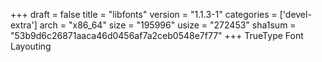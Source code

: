 +++
draft = false
title = "libfonts"
version = "1.1.3-1"
categories = ['devel-extra']
arch = "x86_64"
size = "195996"
usize = "272453"
sha1sum = "53b9d6c26871aaca46d0456af7a2ceb0548e7f77"
+++
TrueType Font Layouting